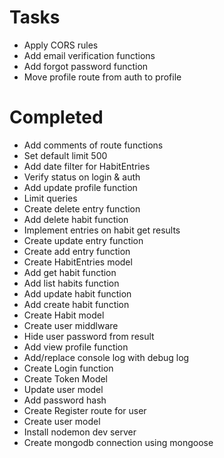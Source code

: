 # Tasks
- Apply CORS rules
- Add email verification functions
- Add forgot password function
- Move profile route from auth to profile

# Completed
- Add comments of route functions
- Set default limit 500
- Add date filter for HabitEntries
- Verify status on login & auth
- Add update profile function
- Limit queries
- Create delete entry function
- Add delete habit function
- Implement entries on habit get results
- Create update entry function
- Create add entry function
- Create HabitEntries model
- Add get habit function
- Add list habits function
- Add update habit function
- Add create habit function
- Create Habit model
- Create user middlware
- Hide user password from result
- Add view profile function
- Add/replace console log with debug log
- Create Login function
- Create Token Model
- Update user model
- Add password hash
- Create Register route for user
- Create user model
- Install nodemon dev server
- Create mongodb connection using mongoose